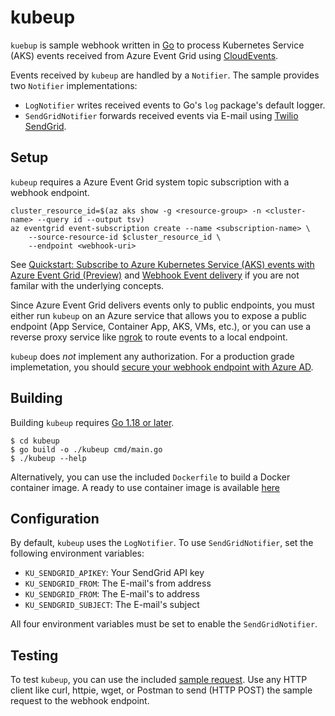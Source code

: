 # kubeup

`kuebup` is sample webhook written in [Go](https://go.dev) to process Kubernetes Service (AKS) events received from Azure Event Grid using [CloudEvents](https://cloudevents.io). 

Events received by `kubeup` are handled by a `Notifier`. The sample provides two `Notifier` implementations:
- `LogNotifier` writes received events to Go's `log` package's default logger.
- `SendGridNotifier` forwards received events via E-mail using [Twilio SendGrid](https://sendgrid.com). 

## Setup

`kubeup` requires a Azure Event Grid system topic subscription with a webhook endpoint.  

```
cluster_resource_id=$(az aks show -g <resource-group> -n <cluster-name> --query id --output tsv)
az eventgrid event-subscription create --name <subscription-name> \
    --source-resource-id $cluster_resource_id \
    --endpoint <webhook-uri>
```

See [Quickstart: Subscribe to Azure Kubernetes Service (AKS) events with Azure Event Grid (Preview)](https://docs.microsoft.com/en-us/azure/aks/quickstart-event-grid) and [Webhook Event delivery](https://docs.microsoft.com/en-us/azure/event-grid/webhook-event-delivery) if you are not familar with the underlying concepts.

Since Azure Event Grid delivers events only to public endpoints, you must either run `kubeup` on an Azure service that allows you to expose a public endpoint (App Service, Container App, AKS, VMs, etc.), or you can use a reverse proxy service like [ngrok](https://ngrok.com) to route events to a local endpoint.

`kubeup` does _not_ implement any authorization. For a production grade implemetation, you should [secure your webhook endpoint with Azure AD](https://docs.microsoft.com/en-us/azure/event-grid/secure-webhook-delivery).

## Building
Building `kubeup` requires [Go 1.18 or later](https://go.dev/dl/).

```
$ cd kubeup
$ go build -o ./kubeup cmd/main.go 
$ ./kubeup --help
```
Alternatively, you can use the included `Dockerfile` to build a Docker container image. A ready to use container image is available [here](https://hub.docker.com/repository/docker/joergjo/kubeup)

## Configuration
By default, `kubeup` uses the `LogNotifier`.   To use `SendGridNotifier`, set the following environment variables:
- `KU_SENDGRID_APIKEY`: Your SendGrid API key
- `KU_SENDGRID_FROM`: The E-mail's from address    
- `KU_SENDGRID_FROM`: The E-mail's to address    
- `KU_SENDGRID_SUBJECT`: The E-mail's subject

All four environment variables must be set to enable the `SendGridNotifier`.

## Testing
To test `kubeup`, you can use the included [sample request](testdata/sample.json). Use any HTTP client like curl, httpie, wget, or Postman to send (HTTP POST) the sample request to the webhook endpoint.

